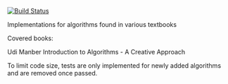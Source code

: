 
[![Build Status](https://travis-ci.org/WHS241/Algorithms.svg?branch=master)](https://travis-ci.org/WHS241/Algorithms)

Implementations for algorithms found in various textbooks

Covered books:

Udi Manber
Introduction to Algorithms - A Creative Approach

To limit code size, tests are only implemented for newly added algorithms and are removed once passed.